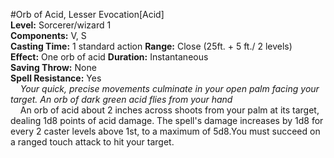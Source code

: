 #Orb of Acid, Lesser
Evocation[Acid]  
**Level:** Sorcerer/wizard 1  
**Components:** V, S  
**Casting Time:** 1 standard action
**Range:** Close (25ft. + 5 ft./ 2 levels)  
**Effect:** One orb of acid
**Duration:** Instantaneous  
**Saving Throw:** None  
**Spell Resistance:** Yes  
&nbsp;&nbsp;&nbsp;&nbsp;*Your quick, precise movements culminate in your open palm facing your target. An orb of dark 
green acid flies from your hand*  
&nbsp;&nbsp;&nbsp;&nbsp;An orb of acid about 2 inches across shoots from your palm at its target, dealing 1d8 points of 
acid damage. The spell's damage increases by 1d8 for every 2 caster levels above 1st, to a maximum of 5d8.You must 
succeed on a ranged touch attack to hit your target. 